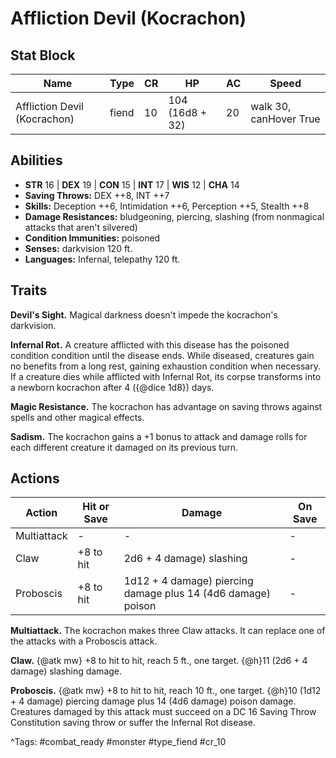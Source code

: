 # Affliction Devil (Kocrachon)

## Stat Block

| Name | Type | CR | HP | AC | Speed |
|------|------|----|----|----|-------|
| Affliction Devil (Kocrachon) | fiend | 10 | 104 (16d8 + 32) | 20 | walk 30, canHover True |

## Abilities

- **STR** 16 | **DEX** 19 | **CON** 15 | **INT** 17 | **WIS** 12 | **CHA** 14
- **Saving Throws:** DEX ++8, INT ++7  
- **Skills:** Deception ++6, Intimidation ++6, Perception ++5, Stealth ++8  
- **Damage Resistances:** bludgeoning, piercing, slashing (from nonmagical attacks that aren't silvered)  
- **Condition Immunities:** poisoned  
- **Senses:** darkvision 120 ft.  
- **Languages:** Infernal, telepathy 120 ft.

## Traits

**Devil's Sight.** Magical darkness doesn't impede the kocrachon's darkvision.

**Infernal Rot.** A creature afflicted with this disease has the poisoned condition condition until the disease ends. While diseased, creatures gain no benefits from a long rest, gaining exhaustion condition when necessary. If a creature dies while afflicted with Infernal Rot, its corpse transforms into a newborn kocrachon after 4 ({@dice 1d8}) days.

**Magic Resistance.** The kocrachon has advantage on saving throws against spells and other magical effects.

**Sadism.** The kocrachon gains a +1 bonus to attack and damage rolls for each different creature it damaged on its previous turn.


## Actions

| Action | Hit or Save | Damage | On Save |
|--------|--------------|--------|----------|
| Multiattack | - | - | - |
| Claw | +8 to hit | 2d6 + 4 damage) slashing | - |
| Proboscis | +8 to hit | 1d12 + 4 damage) piercing damage plus 14 (4d6 damage) poison | - |

**Multiattack.** The kocrachon makes three Claw attacks. It can replace one of the attacks with a Proboscis attack.

**Claw.** {@atk mw} +8 to hit to hit, reach 5 ft., one target. {@h}11 (2d6 + 4 damage) slashing damage.

**Proboscis.** {@atk mw} +8 to hit to hit, reach 10 ft., one target. {@h}10 (1d12 + 4 damage) piercing damage plus 14 (4d6 damage) poison damage. Creatures damaged by this attack must succeed on a DC 16 Saving Throw Constitution saving throw or suffer the Infernal Rot disease.


^Tags: #combat_ready #monster #type_fiend #cr_10